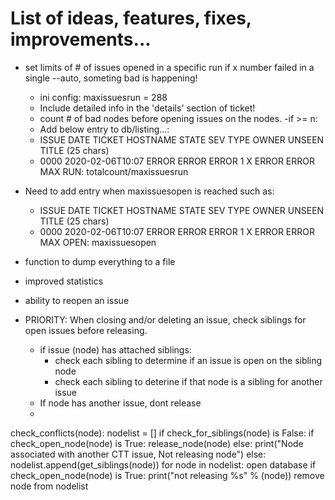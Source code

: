 # List of ideas, features, fixes, improvements...

* set limits of # of issues opened in a specific run if x number failed in a single --auto, someting bad is happening!
  * ini config: maxissuesrun = 288
  * Include detailed info in the 'details' section of ticket!
  * count # of bad nodes before opening issues on the nodes. -if >= n:
  * Add below entry to db/listing...: 
  * ISSUE   DATE               TICKET   HOSTNAME     STATE     SEV   TYPE   OWNER   UNSEEN      TITLE (25 chars)
  * 0000    2020-02-06T10:07   ERROR    ERROR        ERROR      1     X     ERROR   ERROR       MAX RUN: totalcount/maxissuesrun

* Need to add entry when maxissuesopen is reached such as:
  * ISSUE   DATE               TICKET   HOSTNAME     STATE     SEV   TYPE   OWNER   UNSEEN      TITLE (25 chars)
  * 0000    2020-02-06T10:07   ERROR    ERROR        ERROR      1     X     ERROR   ERROR       MAX OPEN: maxissuesopen


* function to dump everything to a file
* improved statistics
* ability to reopen an issue



* PRIORITY: When closing and/or deleting an issue, check siblings for open issues before releasing.
  * if issue (node) has attached siblings:
    * check each sibling to determine if an issue is open on the sibling node
    * check each sibling to deterine if that node is a sibling for another issue
  * If node has another issue, dont release
  *

check_conflicts(node):
	nodelist = []
        if check_for_siblings(node) is False:
            if check_open_node(node) is True:
                 release_node(node)
            else:
                print("Node associated with another CTT issue, Not releasing node")
        else:
            nodelist.append(get_siblings(node))
            for node in nodelist:
               open database
               if check_open_node(node) is True:
                   print("not releasing %s" % (node))
                   remove node from nodelist
                

